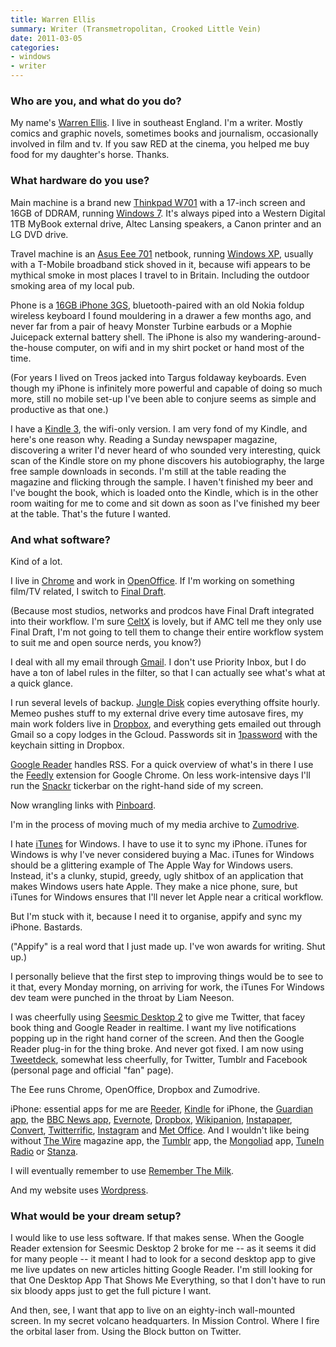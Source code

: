```yaml
---
title: Warren Ellis
summary: Writer (Transmetropolitan, Crooked Little Vein)
date: 2011-03-05
categories:
- windows
- writer
---
```


### Who are you, and what do you do?

My name's [Warren Ellis](http://www.warrenellis.com/ "Warren's website."). I live in southeast England. I'm a writer. Mostly comics and graphic novels, sometimes books and journalism, occasionally involved in film and tv. If you saw RED at the cinema, you helped me buy food for my daughter's horse. Thanks.

### What hardware do you use?

Main machine is a brand new [Thinkpad W701][thinkpad-w701] with a 17-inch screen and 16GB of DDRAM, running [Windows 7][windows-7]. It's always piped into a Western Digital 1TB MyBook external drive, Altec Lansing speakers, a Canon printer and an LG DVD drive.

Travel machine is an [Asus Eee 701][eee-pc-701] netbook, running [Windows XP][windows-xp], usually with a T-Mobile broadband stick shoved in it, because wifi appears to be mythical smoke in most places I travel to in Britain. Including the outdoor smoking area of my local pub.

Phone is a [16GB iPhone 3GS][iphone-3gs], bluetooth-paired with an old Nokia foldup wireless keyboard I found mouldering in a drawer a few months ago, and never far from a pair of heavy Monster Turbine earbuds or a Mophie Juicepack external battery shell. The iPhone is also my wandering-around-the-house computer, on wifi and in my shirt pocket or hand most of the time.

(For years I lived on Treos jacked into Targus foldaway keyboards. Even though my iPhone is infinitely more powerful and capable of doing so much more, still no mobile set-up I've been able to conjure seems as simple and productive as that one.)

I have a [Kindle 3][kindle], the wifi-only version. I am very fond of my Kindle, and here's one reason why. Reading a Sunday newspaper magazine, discovering a writer I'd never heard of who sounded very interesting, quick scan of the Kindle store on my phone discovers his autobiography, the large free sample downloads in seconds. I'm still at the table reading the magazine and flicking through the sample. I haven't finished my beer and I've bought the book, which is loaded onto the Kindle, which is in the other room waiting for me to come and sit down as soon as I've finished my beer at the table. That's the future I wanted.

### And what software?

Kind of a lot.

I live in [Chrome][] and work in [OpenOffice][]. If I'm working on something film/TV related, I switch to [Final Draft][final-draft].

(Because most studios, networks and prodcos have Final Draft integrated into their workflow. I'm sure [CeltX][] is lovely, but if AMC tell me they only use Final Draft, I'm not going to tell them to change their entire workflow system to suit me and open source nerds, you know?)

I deal with all my email through [Gmail][]. I don't use Priority Inbox, but I do have a ton of label rules in the filter, so that I can actually see what's what at a quick glance.

I run several levels of backup. [Jungle Disk][jungle-disk] copies everything offsite hourly. Memeo pushes stuff to my external drive every time autosave fires, my main work folders live in [Dropbox][], and everything gets emailed out through Gmail so a copy lodges in the Gcloud. Passwords sit in [1password][] with the keychain sitting in Dropbox.

[Google Reader][google-reader] handles RSS. For a quick overview of what's in there I use the [Feedly][] extension for Google Chrome. On less work-intensive days I'll run the [Snackr][] tickerbar on the right-hand side of my screen.

Now wrangling links with [Pinboard][].

I'm in the process of moving much of my media archive to [Zumodrive][].

I hate [iTunes][] for Windows. I have to use it to sync my iPhone. iTunes for Windows is why I've never considered buying a Mac. iTunes for Windows should be a glittering example of The Apple Way for Windows users. Instead, it's a clunky, stupid, greedy, ugly shitbox of an application that makes Windows users hate Apple. They make a nice phone, sure, but iTunes for Windows ensures that I'll never let Apple near a critical workflow.

But I'm stuck with it, because I need it to organise, appify and sync my iPhone. Bastards.

("Appify" is a real word that I just made up. I've won awards for writing. Shut up.)

I personally believe that the first step to improving things would be to see to it that, every Monday morning, on arriving for work, the iTunes For Windows dev team were punched in the throat by Liam Neeson.

I was cheerfully using [Seesmic Desktop 2][seesmic-desktop] to give me Twitter, that facey book thing and Google Reader in realtime. I want my live notifications popping up in the right hand corner of the screen. And then the Google Reader plug-in for the thing broke. And never got fixed. I am now using [Tweetdeck][], somewhat less cheerfully, for Twitter, Tumblr and Facebook (personal page and official "fan" page).

The Eee runs Chrome, OpenOffice, Dropbox and Zumodrive.

iPhone: essential apps for me are [Reeder][reeder-ios], [Kindle][kindle-ios] for iPhone, the [Guardian app][guardian-ios], the [BBC News app][bbc-news-ios], [Evernote][evernote-ios], [Dropbox][dropbox-ios], [Wikipanion][wikipanion-ios], [Instapaper][instapaper-ios], [Convert][convert-ios], [Twitterrific][twitterrific-ios], [Instagram][instagram-ios] and [Met Office][met-office-weather-ios]. And I wouldn't like being without [The Wire][the-wire-ios] magazine app, the [Tumblr][tumblr-ios] app, the [Mongoliad][mongoliad-ios] app, [TuneIn Radio][tunein-radio-ios] or [Stanza][stanza-ios].

I will eventually remember to use [Remember The Milk][remember-the-milk].

And my website uses [Wordpress][].

### What would be your dream setup?

I would like to use less software. If that makes sense. When the Google Reader extension for Seesmic Desktop 2 broke for me -- as it seems it did for many people -- it meant I had to look for a second desktop app to give me live updates on new articles hitting Google Reader. I'm still looking for that One Desktop App That Shows Me Everything, so that I don't have to run six bloody apps just to get the full picture I want.

And then, see, I want that app to live on an eighty-inch wall-mounted screen. In my secret volcano headquarters. In Mission Control. Where I fire the orbital laser from. Using the Block button on Twitter.

[1password]: https://1password.com "Password management software for Mac OS X."
[bbc-news-ios]: https://apps.apple.com/us/app/bbc-news/id364147881 "Breaking news app."
[celtx]: https://www.celtx.com/ "A pre-production/script writing software suite."
[chrome]: https://www.google.com/intl/en/chrome/ "A WebKit-based browser, where each tab runs in its own thread."
[convert-ios]: http://web.archive.org/web/20220206210432/http://www.taptaptap.com./ "A unit conversion and calculator app."
[dropbox-ios]: https://www.dropbox.com/mobile?trigger=on "An iOS version of the syncing software."
[dropbox]: https://www.dropbox.com/ "Online syncing and storage."
[eee-pc-701]: https://en.wikipedia.org/wiki/Asus_Eee_PC "A 7 inch netbook."
[evernote-ios]: https://apps.apple.com/us/app/evernote/id281796108 "An iPhone client for the Evernote web service."
[feedly]: https://feedly.com/ "A feed reader."
[final-draft]: https://store.finaldraft.com/final-draft-10.html "Popular screenwriting software."
[gmail]: https://mail.google.com/mail/u/0/ "Web-based email."
[google-reader]: https://en.wikipedia.org/wiki/Google_Reader "A web-based feed reader."
[guardian-ios]: https://apps.apple.com/gb/app/the-guardian/id409128287 "A news app."
[instagram-ios]: https://apps.apple.com/us/app/instagram/id389801252 "A photo taking/sharing app."
[instapaper-ios]: http://web.archive.org/web/20221221083204/https://www.instapaper.com/iphone "An iPhone app for reading Instapaper saved pages."
[iphone-3gs]: https://en.wikipedia.org/wiki/IPhone_3GS "A 3 megapixel smartphone."
[itunes]: https://www.apple.com/itunes/ "A jukebox application and online store."
[jungle-disk]: https://cyberfortress.com/?utm_source=www.jungledisk.com&utm_medium=website_redirect&utm_campaign=website_sunsetting "Software for syncing files with the Cloud™."
[kindle-ios]: https://apps.apple.com/gb/app/kindle/id302584613 "An iPhone app for accessing Kindle content from Amazon."
[kindle]: http://web.archive.org/web/20230315012831/http://www.amazon.com/Kindle-Ereader-ebook-reader/dp/B007HCCNJU/ "A digital book reader."
[met-office-weather-ios]: https://apps.apple.com/gb/app/met-office-weather-application/id331122086 "A weather app for the UK."
[mongoliad-ios]: http://web.archive.org/web/20211205022602/http://www.foreworld.com/mongoliad/ "An app for the story-telling experiment."
[openoffice]: http://www.openoffice.org/ "An open-source office suite."
[pinboard]: http://pinboard.in/ "A bookmarking web service."
[reeder-ios]: https://reederapp.com "A Google Reader client for iOS."
[remember-the-milk]: https://www.rememberthemilk.com/ "An online task/to-do list service."
[seesmic-desktop]: https://en.wikipedia.org/wiki/Seesmic "A multi-social-service application."
[snackr]: http://web.archive.org/web/20230203040216/http://www.snackr.net/ "An RSS ticker application."
[stanza-ios]: http://web.archive.org/web/20160608190945/http://www.macworld.com:80/product/62612/stanza.html "A digital book reader for iOS."
[the-wire-ios]: https://apps.apple.com/us/app/the-wire/id389230218 "An independent monthly music magazine app."
[thinkpad-w701]: http://web.archive.org/web/20161014013853/http://shop.lenovo.com/us/notebooks/thinkpad/w-series/w701 "A 17 inch PC laptop."
[tumblr-ios]: https://apps.apple.com/us/app/tumblr/id305343404 "A Tumblr client app."
[tunein-radio-ios]: https://apps.apple.com/us/app/tunein-radio-listen-to-live/id418987775 "An AM/FM radio app."
[tweetdeck]: https://about.twitter.com/en/products/tweetdeck "A multi-column Twitter client."
[twitterrific-ios]: https://apps.apple.com/app/id284540316 "A Twitter client."
[wikipanion-ios]: http://www.wikipanion.net/ "A Wikipedia app for the iPhone."
[windows-7]: https://en.wikipedia.org/wiki/Windows_7 "An operating system."
[windows-xp]: https://en.wikipedia.org/wiki/Windows_XP "An operating system for x86 computers."
[wordpress]: https://wordpress.com/ "Weblog publishing software."
[zumodrive]: https://en.wikipedia.org/wiki/ZumoDrive "A service to share your media via the cloud."
